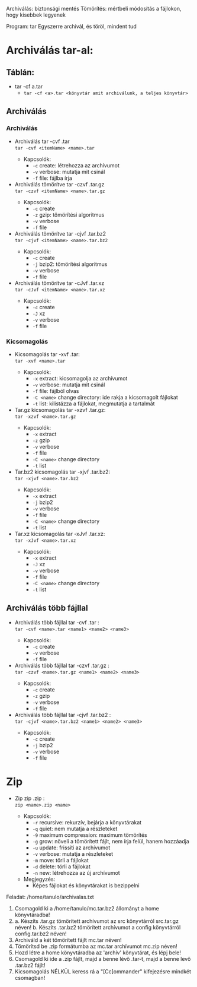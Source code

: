 Archiválás: biztonsági mentés
Tömörítés: mértbeli módosítás a fájlokon, hogy kisebbek legyenek

Program: tar
Egyszerre archivál, és töröl, mindent tud

# Archiválás tar-al:

## Táblán:
- tar -cf a.tar
  - `tar -cf <a>.tar <könyvtár amit archiválunk, a teljes könyvtár>`

## Archiválás

### Archiválás
- Archiválás
    tar -cvf <itemName> <name>.tar <br>
    `tar -cvf <itemName> <name>.tar`
    - Kapcsolók:
      - `-c` create: létrehozza az archívumot
      - `-v` verbose: mutatja mit csinál
      - `-f` file: fájlba írja
- Archiválás tömörítve
    tar -czvf <itemName> <name>.tar.gz <br>
    `tar -czvf <itemName> <name>.tar.gz`
    - Kapcsolók:
      - `-c` create
      - `-z` gzip: tömörítési algoritmus
      - `-v` verbose
      - `-f` file
- Archiválás tömörítve
    tar -cjvf <itemName> <name>.tar.bz2 <br>
    `tar -cjvf <itemName> <name>.tar.bz2`
    - Kapcsolók:
      - `-c` create
      - `-j` bzip2: tömörítési algoritmus
      - `-v` verbose
      - `-f` file
- Archiválás tömörítve
    tar -cJvf <itemName> <name>.tar.xz <br>
    `tar -cJvf <itemName> <name>.tar.xz`
    - Kapcsolók:
      - `-c` create
      - `-J` xz
      - `-v` verbose
      - `-f` file

### Kicsomagolás
- Kicsomagolás
    tar -xvf <name>.tar: <br>
    `tar -xvf <name>.tar`
    - Kapcsolók:
      - `-x` extract: kicsomagolja az archívumot
      - `-v` verbose: mutatja mit csinál
      - `-f` file: fájlból olvas
      - `-C <name>` change directory: ide rakja a kicsomagolt fájlokat
      - `-t` list: kilistázza a fájlokat, megmutatja a tartalmát
- Tar.gz kicsomagolás
    tar -xzvf <name>.tar.gz: <br>
    `tar -xzvf <name>.tar.gz`
    - Kapcsolók:
      - `-x` extract
      - `-z` gzip
      - `-v` verbose
      - `-f` file
      - `-C <name>` change directory
      - `-t` list
- Tar.bz2 kicsomagolás
    tar -xjvf <name>.tar.bz2: <br>
    `tar -xjvf <name>.tar.bz2`
    - Kapcsolók:
      - `-x` extract
      - `-j` bzip2
      - `-v` verbose
      - `-f` file
      - `-C <name>` change directory
      - `-t` list
- Tar.xz kicsomagolás
    tar -xJvf <name>.tar.xz: <br>
    `tar -xJvf <name>.tar.xz`
    - Kapcsolók:
      - `-x` extract
      - `-J` xz
      - `-v` verbose
      - `-f` file
      - `-C <name>` change directory
      - `-t` list

## Archiválás több fájllal
- Archiválás több fájllal
    tar -cvf <name>.tar <name1> <name2> <name3>: <br>
    `tar -cvf <name>.tar <name1> <name2> <name3>`
    - Kapcsolók:
      - `-c` create
      - `-v` verbose
      - `-f` file
- Archiválás több fájllal
    tar -czvf <name>.tar.gz <name1> <name2> <name3>: <br>
    `tar -czvf <name>.tar.gz <name1> <name2> <name3>`
    - Kapcsolók:
      - `-c` create
      - `-z` gzip
      - `-v` verbose
      - `-f` file
- Archiválás több fájllal
    tar -cjvf <name>.tar.bz2 <name1> <name2> <name3>: <br>
    `tar -cjvf <name>.tar.bz2 <name1> <name2> <name3>`
    - Kapcsolók:
      - `-c` create
      - `-j` bzip2
      - `-v` verbose
      - `-f` file

# Zip
- Zip
    zip <name>.zip <name>: <br>
    `zip <name>.zip <name>`
    - Kapcsolók:
      - `-r` recursive: rekurzív, bejárja a könyvtárakat
      - `-q` quiet: nem mutatja a részleteket
      - `-9` maximum compression: maximum tömörítés
      - `-g` grow: növeli a tömörített fájlt, nem írja felül, hanem hozzáadja
      - `-u` update: frissíti az archívumot
      - `-v` verbose: mutatja a részleteket
      - `-m` move: törli a fájlokat
      - `-d` delete: törli a fájlokat
      - `-n` new: létrehozza az új archívumot
    - Megjegyzés:
      - Képes fájlokat és könyvtárakat is bezippelni

Feladat:
/home/tanulo/archivalas.txt
1. Csomagold ki a /home/tanulo/mc.tar.bz2 állományt a home könyvtáradba!
2. a. Készíts .tar.gz tömörített archívumot az src könyvtárról src.tar.gz néven!
   b. Készíts .tar.bz2 tömörített archívumot a config könyvtárról config.tar.bz2 néven!
3. Archiváld a két tömörített fájlt mc.tar néven!
4. Tömörítsd be .zip formátumba az mc.tar archívumot mc.zip néven!
5. Hozd létre a home könyvtáradba az 'archiv' könyvtárat, és lépj bele!
6. Csomagold ki ide a .zip fájlt, majd a benne lévő .tar-t, majd a benne levő .tar.bz2 fájlt!
7. Kicsomagolás NÉLKÜL keress rá a "[Cc]ommander" kifejezésre mindkét csomagban!